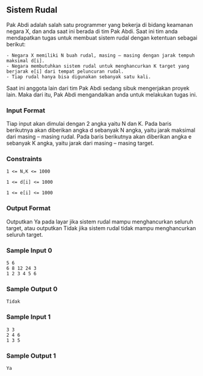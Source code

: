 ## Sistem Rudal

Pak Abdi adalah salah satu programmer yang bekerja di bidang keamanan negara X, dan anda saat ini berada di tim Pak Abdi. Saat ini tim anda mendapatkan tugas untuk membuat sistem rudal dengan ketentuan sebagai berikut:

    - Negara X memiliki N buah rudal, masing – masing dengan jarak tempuh maksimal d[i].
    - Negara membutuhkan sistem rudal untuk menghancurkan K target yang berjarak e[i] dari tempat peluncuran rudal.
    - Tiap rudal hanya bisa digunakan sebanyak satu kali.

Saat ini anggota lain dari tim Pak Abdi sedang sibuk mengerjakan proyek lain. Maka dari itu, Pak Abdi mengandalkan anda untuk melakukan tugas ini.

### Input Format

Tiap input akan dimulai dengan 2 angka yaitu N dan K. Pada baris berikutnya akan diberikan angka d sebanyak N angka, yaitu jarak maksimal dari masing – masing rudal. Pada baris berikutnya akan diberikan angka e sebanyak K angka, yaitu jarak dari masing – masing target.

### Constraints

    1 <= N,K <= 1000

    1 <= d[i] <= 1000

    1 <= e[i] <= 1000

### Output Format

Outputkan Ya pada layar jika sistem rudal mampu menghancurkan seluruh target, atau outputkan Tidak jika sistem rudal tidak mampu menghancurkan seluruh target.

### Sample Input 0

    5 6
    6 8 12 24 3
    1 2 3 4 5 6

### Sample Output 0

    Tidak

### Sample Input 1

    3 3
    2 4 6
    1 3 5

### Sample Output 1

    Ya